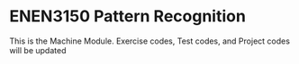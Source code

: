 # ENEN3150 Pattern Recognition
 This is the Machine Module. Exercise codes, Test codes, and Project codes will be updated
